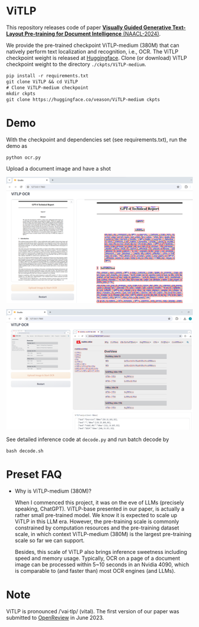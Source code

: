 # ViTLP
This repository releases code of paper [**Visually Guided Generative Text-Layout Pre-training for Document Intelligence** (NAACL-2024)](https://arxiv.org/abs/2403.16516).


We provide the pre-trained checkpoint ViTLP-medium (380M) that can natively perform text localization and recognition, i.e., OCR. The ViTLP checkpoint weight is released at [Huggingface](https://huggingface.co/veason/ViTLP-medium/tree/main). Clone (or download) ViTLP checkpoint weight to the directory `./ckpts/ViTLP-medium`.

<pre><code>pip install -r requirements.txt
git clone ViTLP && cd ViTLP
# Clone ViTLP-medium checkpoint
mkdir ckpts
git clone https://huggingface.co/veason/ViTLP-medium ckpts</code></pre>


# Demo
With the checkpoint and dependencies set (see requirements.txt), run the demo as

<pre><code>python ocr.py</code></pre>

Upload a document image and have a shot

![](misc/ocr-demo-1.png)

![](misc/ocr-demo-2.png)

See detailed inference code at `decode.py` and run batch decode by

<pre><code>bash decode.sh</code></pre>


# Preset FAQ
- Why is ViTLP-medium (380M)?

  When I commenced this project, it was on the eve of LLMs (precisely speaking, ChatGPT). ViTLP-base presented in our paper, is actually a rather small pre-trained model. We know it is expected to scale up ViTLP in this LLM era. However, the pre-training scale is commonly constrained by computation resources and the pre-training dataset scale, in which context ViTLP-medium (380M) is the largest pre-training scale so far we can support.

  Besides, this scale of ViTLP also brings inference sweetness including speed and memory usage. Typically, OCR on a page of a document image can be processed within 5~10 seconds in an Nvidia 4090, which is comparable to (and faster than) most OCR engines (and LLMs).


# Note
ViTLP is pronounced /ˈvai·tlp/ (vital). The first version of our paper was submitted to [OpenReview](https://openreview.net/forum?id=ARtBIBAmNR) in June 2023.
